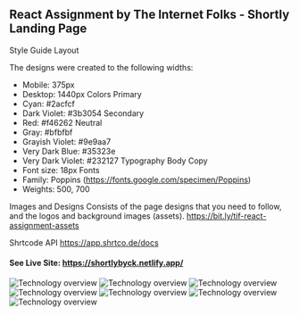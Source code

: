 ## React Assignment by The Internet Folks - Shortly Landing Page

Style Guide
Layout

The designs were created to the following widths:

- Mobile: 375px
- Desktop: 1440px
  Colors
  Primary
- Cyan: #2acfcf
- Dark Violet: #3b3054
  Secondary
- Red: #f46262
  Neutral
- Gray: #bfbfbf
- Grayish Violet: #9e9aa7
- Very Dark Blue: #35323e
- Very Dark Violet: #232127
  Typography
  Body Copy
- Font size: 18px
  Fonts
- Family: Poppins (https://fonts.google.com/specimen/Poppins)
- Weights: 500, 700

Images and Designs
Consists of the page designs that you need to follow, and the logos and background images (assets).
https://bit.ly/tif-react-assignment-assets

Shrtcode API
https://app.shrtco.de/docs

#### See Live Site: <https://shortlybyck.netlify.app/>

![Technology overview](ScreenShot/Shot-1.png)
![Technology overview](ScreenShot/Shot-2.png)
![Technology overview](ScreenShot/Shot-3.png)
![Technology overview](ScreenShot/Shot-4.png)
![Technology overview](ScreenShot/Shot-5.png)
![Technology overview](ScreenShot/Shot-6.png)
![Technology overview](ScreenShot/Shot-7.png)
